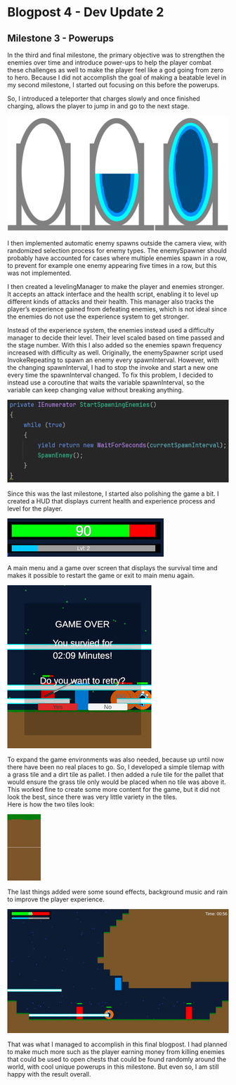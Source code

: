 ﻿# Blogpost 4 - Dev Update 2

## Milestone 3 - Powerups

In the third and final milestone, the primary objective was to strengthen the enemies over time and introduce power-ups to help the player combat these challenges as well to make the player feel like a god going from zero to hero. Because I did not accomplish the goal of making a beatable level in my second milestone, I started out focusing on this before the powerups.

So, I introduced a teleporter that charges slowly and once finished charging, allows the player to jump in and go to the next stage.

![PortalFrame.png](Images/Blogpost5/PortalFrame.png)

I then implemented automatic enemy spawns outside the camera view, with randomized selection process for enemy types. The enemySpawner should probably have accounted for cases where multiple enemies spawn in a row, to prevent for example one enemy appearing five times in a row, but this was not implemented.

I then created a levelingManager to make the player and enemies stronger. It accepts an attack interface and the health script, enabling it to level up different kinds of attacks and their health. This manager also tracks the player’s experience gained from defeating enemies, which is not ideal since the enemies do not use the experience system to get stronger.

Instead of the experience system, the enemies instead used a difficulty manager to decide their level. Their level scaled based on time passed and the stage number. With this I also added so the enemies spawn frequency increased with difficulty as well. Originally, the enemySpawner script used InvokeRepeating to spawn an enemy every spawnInterval. However, with the changing spawnInterval, I had to stop the invoke and start a new one every time the spawnInterval changed. To fix this problem, I decided to instead use a coroutine that waits the variable spawnInterval, so the variable can keep changing value without breaking anything.

![EnemySpawnerCoroutine.png](Images/Blogpost5/EnemySpawnerCoroutine.png)

Since this was the last milestone, I started also polishing the game a bit. I created a HUD that displays current health and experience process and level for the player.

![HealthXpBar.png](Images/Blogpost5/HealthXpBar.png)

A main menu and a game over screen that displays the survival time and makes it possible to restart the game or exit to main menu again.

![GameOver.png](Images/Blogpost5/GameOver.png)

To expand the game environments was also needed, because up until now there have been no real places to go. So, I developed a simple tilemap with a grass tile and a dirt tile as pallet. I then added a rule tile for the pallet that would ensure the grass tile only would be placed when no tile was above it. This worked fine to create some more content for the game, but it did not look the best, since there was very little variety in the tiles.  
Here is how the two tiles look:

<img src="./Images/Blogpost5/tiles.png" alt="OnJump method" width="15%"/>

The last things added were some sound effects, background music and rain to improve the player experience.

![Gameplay.png](Images/Blogpost5/Gameplay.png)

That was what I managed to accomplish in this final blogpost. I had planned to make much more such as the player earning money from killing enemies that could be used to open chests that could be found randomly around the world, with cool unique powerups in this milestone. But even so, I am still happy with the result overall.